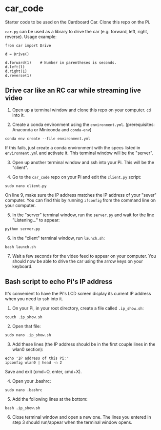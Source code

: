 # car_code
Starter code to be used on the Cardboard Car. Clone this repo on the Pi.

`car.py` can be used as a library to drive the car (e.g. forward, left, right, reverse). Usage example:
```
from car import Drive

d = Drive()

d.forward(1) 	# Number in parentheses is seconds.
d.left(1)
d.right(1)
d.reverse(1)
```

## Drive car like an RC car while streaming live video

1. Open up a terminal window and clone this repo on your computer. `cd` into it.

2. Create a conda environment using the `environment.yml`.
(prerequisites: Anaconda or Miniconda and `conda-env`)
```
conda env create --file environment.yml
```
If this fails, just create a conda environment with the specs listed in `environment.yml` and activate it. This terminal window will be the "server".

3. Open up another terminal window and ssh into your Pi. This will be the "client".

4. Go to the `car_code` repo on your Pi and edit the `client.py` script:
```
sudo nano client.py
```
On line 9, make sure the IP address matches the IP address of your "sever" computer. You can find this by running `ifconfig` from the command line on your computer.

5. In the "server" terminal window, run the `server.py` and wait for the line "Listening..." to appear:
```
python server.py
```

6. In the "client" terminal window, run `launch.sh`:
```
bash launch.sh
```

7. Wait a few seconds for the video feed to appear on your computer. You should now be able to drive the car using the arrow keys on your keyboard.


## Bash script to echo Pi's IP address 
It's convenient to have the Pi's LCD screen display its current IP address when you need to ssh into it.

1. On your Pi, in your root directory, create a file called `.ip_show.sh`:
```
touch .ip_show.sh
```

2. Open that file:
```
sudo nano .ip_show.sh
```

3. Add these lines (the IP address should be in the first couple lines in the wlan0 section):
```
echo 'IP address of this Pi:'
ipconfig wlan0 | head -n 2
```
Save and exit (cmd+O, enter, cmd+X).

4. Open your .bashrc:
```
sudo nano .bashrc
```

5. Add the following lines at the bottom:
```
bash .ip_show.sh
```

6. Close terminal window and open a new one. The lines you entered in step 3 should run/appear when the terminal window opens.
